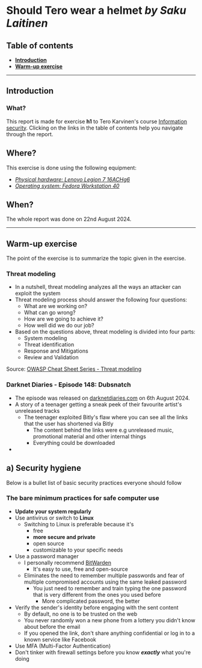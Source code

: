 # Should Tero wear a helmet _by Saku Laitinen_

## Table of contents

- **[Introduction](https://github.com/KebabGarva/Tunkeutumistestaus2024-bgu248/edit/main/h5.md#johdanto)**
- **[Warm-up exercise](https://github.com/KebabGarva/Tunkeutumistestaus2024-bgu248/blob/main/h5.md#Lämmittelytehtävä)**


--------------------------------------------------------------------------------------------------------------------------------------------------

## Introduction

### What?

This report is made for exercise **h1** to Tero Karvinen's course [Information security](https://terokarvinen.com/information-security/). Clicking on the links in the table of contents help you navigate through the report.

## Where?

This exercise is done using the following equipment:

- [*Physical hardware: Lenovo Legion 7 16ACHg6*](https://nanoreview.net/en/laptop/lenovo-legion-7-2021-amd?m=c.1_g.3_r.3_s.3)
- [*Operating system: Fedora Workstation 40*](https://fedoraproject.org/workstation/download)

## When?

The whole report was done on 22nd August 2024.

--------------------------------------------------------------------------------------------------------------------------------------------------

## Warm-up exercise

The point of the exercise is to summarize the topic given in the exercise.

### Threat modeling

- In a nutshell, threat modeling analyzes all the ways an attacker can exploit the system
- Threat modeling process should answer the following four questions:
  - What are we working on?
  - What can go wrong?
  - How are we going to achieve it?
  - How well did we do our job?
- Based on the questions above, threat modeling is divided into four parts:
  - System modeling
  - Threat identification
  - Response and Mitigations
  - Review and Validation

Source: [OWASP Cheat Sheet Series - Threat modeling](https://cheatsheetseries.owasp.org/cheatsheets/Threat_Modeling_Cheat_Sheet.html)

### Darknet Diaries - Episode 148: Dubsnatch

- The episode was released on [darknetdiaries.com](https://darknetdiaries.com/episode/148/) on 6th August 2024.
- A story of a teenager getting a sneak peek of their favourite artist's unreleased tracks
  - The teenager exploited Bitly's flaw where you can see all the links that the user has shortened via Bitly
    - The content behind the links were e.g unreleased music, promotional material and other internal things
    - Everything could be downloaded
- 

## a) Security hygiene

Below is a bullet list of basic security practices everyone should follow

### The bare minimum practices for safe computer use

- **Update your system regularly**
- Use antivirus or switch to **Linux**
  - Switching to Linux is preferable because it's
    - free
    - **more secure and private**
    - open source
    - customizable to your specific needs
- Use a password manager
  - I personally recommend [BitWarden](https://bitwarden.com/)
    - It's easy to use, free and open-source
  - Eliminates the need to remember multiple passwords and fear of multiple compromised accounts using the same leaked password
    - You just need to remember and train typing the one password that is very different from the ones you used before
      - More complicated password, the better
- Verify the sender's identity before engaging with the sent content
  - By default, no one is to be trusted on the web
  - You never randomly won a new phone from a lottery you didn't know about before the email
  - If you opened the link, don't share anything confidential or log in to a known service like Facebook
- Use MFA (Multi-Factor Authentication)
- Don't tinker with firewall settings before you know ***exactly*** what you're doing

